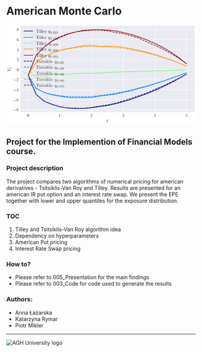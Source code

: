 # American Monte Carlo

<img src="https://github.com/PiotMik/american_monte_carlo/blob/main/003_Outputs/Exposures_InterestRateSwap.png" alt="Expected Positive Exposures"/>  

Project for the Implemention of Financial Models course.
---

### Project description

The project compares two algorithms of numerical pricing for american derivatives - Tsitsiklis-Van Roy and Tilley.
Results are presented for an american IR put option and an interest rate swap. We present the EPE together with lower and upper quantiles for the exposure distribution.

### TOC

1. Tilley and Tsitsiklis-Van Roy algorithm idea
2. Dependency on hyperparameters
3. American Put pricing
4. Interest Rate Swap pricing

### How to?

* Please refer to 005_Presentation for the main findings
* Please refer to 003_Code for code used to generate the results

### Authors:

* Anna Łazarska
* Katarzyna Rymar
* Piotr Mikler

---
<img src="https://www.agh.edu.pl/fileadmin/default/templates/images/uczelnia/siw/znak/symetryczny/en/dwuwiersz/agh_nzw_s_en_2w_wbr_rgb_150ppi.jpg" alt="AGH University logo" width="100"/> 
